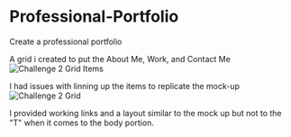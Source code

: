 # Professional-Portfolio

Create a professional portfolio

A grid i created to put the About Me, Work, and Contact Me
![Challenge 2 Grid Items](https://user-images.githubusercontent.com/79673757/113186272-0c1f0b00-921d-11eb-9014-bbd680225d36.png)

I had issues with linning up the items to replicate the mock-up
![Challenge 2 Grid](https://user-images.githubusercontent.com/79673757/113186396-3a9ce600-921d-11eb-9b1c-37b315277221.png)

I provided working links and a layout similar to the mock up but not to the "T" when it comes to the body portion. 
